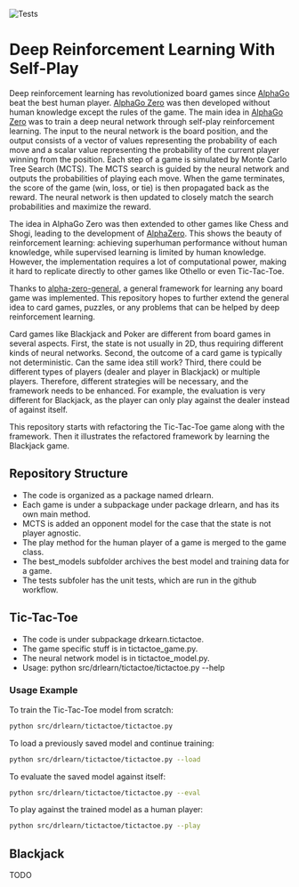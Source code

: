![Tests](https://github.com/xyqlr/drlearn/actions/workflows/run-tests.yml/badge.svg)

# Deep Reinforcement Learning With Self-Play

Deep reinforcement learning has revolutionized board games since [AlphaGo](https://deepmind.com/research/case-studies/alphago-the-story-so-far) beat the best human player. [AlphaGo Zero](https://deepmind.com/research/publications/mastering-the-game-of-go-without-human-knowledge) was then developed without human knowledge except the rules of the game. The main idea in [AlphaGo Zero](https://deepmind.com/research/publications/mastering-the-game-of-go-without-human-knowledge) was to train a deep neural network through self-play reinforcement learning. The input to the neural network is the board position, and the output consists of a vector of values representing the probability of each move and a scalar value representing the probability of the current player winning from the position. Each step of a game is simulated by Monte Carlo Tree Search (MCTS). The MCTS search is guided by the neural network and outputs the probabilities of playing each move. When the game terminates, the score of the game (win, loss, or tie) is then propagated back as the reward. The neural network is then updated to closely match the search probabilities and maximize the reward.

The idea in AlphaGo Zero was then extended to other games like Chess and Shogi, leading to the development of [AlphaZero](https://deepmind.com/research/publications/mastering-chess-and-shogi-by-self-play-with-a-general-reinforcement-learning-algorithm). This shows the beauty of reinforcement learning: achieving superhuman performance without human knowledge, while supervised learning is limited by human knowledge. However, the implementation requires a lot of computational power, making it hard to replicate directly to other games like Othello or even Tic-Tac-Toe.

Thanks to [alpha-zero-general](https://github.com/suragnair/alpha-zero-general), a general framework for learning any board game was implemented. This repository hopes to further extend the general idea to card games, puzzles, or any problems that can be helped by deep reinforcement learning.

Card games like Blackjack and Poker are different from board games in several aspects. First, the state is not usually in 2D, thus requiring different kinds of neural networks. Second, the outcome of a card game is typically not deterministic. Can the same idea still work? Third, there could be different types of players (dealer and player in Blackjack) or multiple players. Therefore, different strategies will be necessary, and the framework needs to be enhanced. For example, the evaluation is very different for Blackjack, as the player can only play against the dealer instead of against itself.

This repository starts with refactoring the Tic-Tac-Toe game along with the framework. Then it illustrates the refactored framework by learning the Blackjack game.

## Repository Structure

- The code is organized as a package named drlearn.
- Each game is under a subpackage under package drlearn, and has its own main method.
- MCTS is added an opponent model for the case that the state is not player agnostic.
- The play method for the human player of a game is merged to the game class.
- The best_models subfolder archives the best model and training data for a game.
- The tests subfoler has the unit tests, which are run in the github workflow.

## Tic-Tac-Toe

- The code is under subpackage drkearn.tictactoe.
- The game specific stuff is in tictactoe_game.py.
- The neural network model is in tictactoe_model.py.
- Usage: python src/drlearn/tictactoe/tictactoe.py --help

### Usage Example

To train the Tic-Tac-Toe model from scratch:
```bash
python src/drlearn/tictactoe/tictactoe.py
```

To load a previously saved model and continue training:
```bash
python src/drlearn/tictactoe/tictactoe.py --load
```

To evaluate the saved model against itself:
```bash
python src/drlearn/tictactoe/tictactoe.py --eval
```

To play against the trained model as a human player:
```bash
python src/drlearn/tictactoe/tictactoe.py --play
```

## Blackjack

TODO